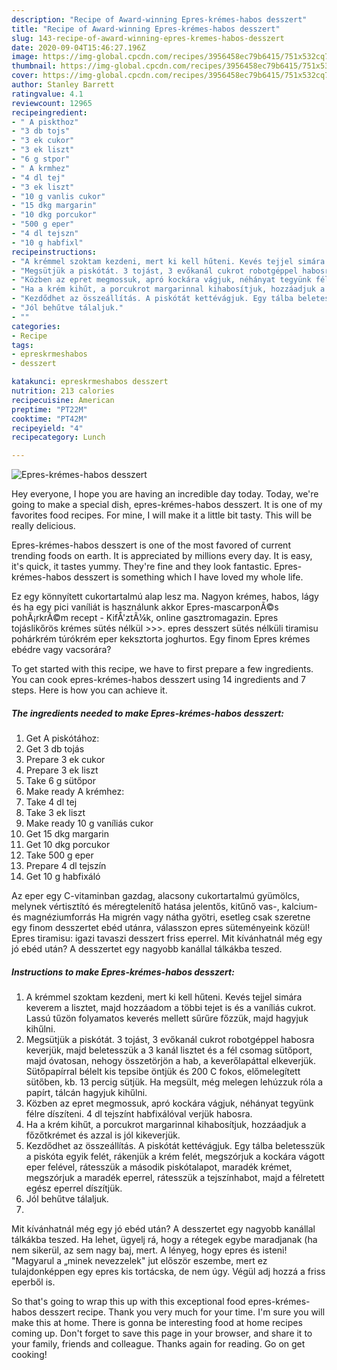 ```yaml
---
description: "Recipe of Award-winning Epres-krémes-habos desszert"
title: "Recipe of Award-winning Epres-krémes-habos desszert"
slug: 143-recipe-of-award-winning-epres-kremes-habos-desszert
date: 2020-09-04T15:46:27.196Z
image: https://img-global.cpcdn.com/recipes/3956458ec79b6415/751x532cq70/epres-kremes-habos-desszert-recept-foto.jpg
thumbnail: https://img-global.cpcdn.com/recipes/3956458ec79b6415/751x532cq70/epres-kremes-habos-desszert-recept-foto.jpg
cover: https://img-global.cpcdn.com/recipes/3956458ec79b6415/751x532cq70/epres-kremes-habos-desszert-recept-foto.jpg
author: Stanley Barrett
ratingvalue: 4.1
reviewcount: 12965
recipeingredient:
- " A piskthoz"
- "3 db tojs"
- "3 ek cukor"
- "3 ek liszt"
- "6 g stpor"
- " A krmhez"
- "4 dl tej"
- "3 ek liszt"
- "10 g vanlis cukor"
- "15 dkg margarin"
- "10 dkg porcukor"
- "500 g eper"
- "4 dl tejszn"
- "10 g habfixl"
recipeinstructions:
- "A krémmel szoktam kezdeni, mert ki kell hűteni. Kevés tejjel simára keverem a lisztet, majd hozzáadom a többi tejet is és a vaníliás cukrot. Lassú tűzön folyamatos keverés mellett sűrűre főzzük, majd hagyjuk kihűlni."
- "Megsütjük a piskótát. 3 tojást, 3 evőkanál cukrot robotgéppel habosra keverjük, majd beletesszük a 3 kanál lisztet és a fél csomag sütőport, majd óvatosan, nehogy összetörjön a hab, a keverőlapáttal elkeverjük. Sütőpapírral bélelt kis tepsibe öntjük és 200 C fokos, előmelegített sütőben, kb. 13 percig sütjük. Ha megsült, még melegen lehúzzuk róla a papírt, tálcán hagyjuk kihűlni."
- "Közben az epret megmossuk, apró kockára vágjuk, néhányat tegyünk félre díszíteni. 4 dl tejszínt habfixálóval verjük habosra."
- "Ha a krém kihűt, a porcukrot margarinnal kihabosítjuk, hozzáadjuk a főzőtkrémet és azzal is jól kikeverjük."
- "Kezdődhet az összeállítás. A piskótát kettévágjuk. Egy tálba beletesszük a piskóta egyik felét, rákenjük a krém felét, megszórjuk a kockára vágott eper felével, rátesszük a második piskótalapot, maradék krémet, megszórjuk a maradék eperrel, rátesszük a tejszínhabot, majd a félretett egész eperrel díszítjük."
- "Jól behűtve tálaljuk."
- ""
categories:
- Recipe
tags:
- epreskrmeshabos
- desszert

katakunci: epreskrmeshabos desszert 
nutrition: 213 calories
recipecuisine: American
preptime: "PT22M"
cooktime: "PT42M"
recipeyield: "4"
recipecategory: Lunch

---
```



![Epres-krémes-habos desszert](https://img-global.cpcdn.com/recipes/3956458ec79b6415/751x532cq70/epres-kremes-habos-desszert-recept-foto.jpg)

Hey everyone, I hope you are having an incredible day today. Today, we're going to make a special dish, epres-krémes-habos desszert. It is one of my favorites food recipes. For mine, I will make it a little bit tasty. This will be really delicious.

Epres-krémes-habos desszert is one of the most favored of current trending foods on earth. It is appreciated by millions every day. It is easy, it's quick, it tastes yummy. They're fine and they look fantastic. Epres-krémes-habos desszert is something which I have loved my whole life.

Ez egy könnyített cukortartalmú alap lesz ma. Nagyon krémes, habos, lágy és ha egy pici vaníliát is használunk akkor Epres-mascarponÃ©s pohÃ¡rkrÃ©m recept - KifÅ&#39;ztÃ¼k, online gasztromagazin. Epres tojáslikőrös krémes sütés nélkül &gt;&gt;&gt;. epres desszert sütés nélküli tiramisu pohárkrém túrókrém eper keksztorta joghurtos. Egy finom Epres krémes ebédre vagy vacsorára?


To get started with this recipe, we have to first prepare a few ingredients. You can cook epres-krémes-habos desszert using 14 ingredients and 7 steps. Here is how you can achieve it.

<!--inarticleads1-->

##### The ingredients needed to make Epres-krémes-habos desszert:

1. Get  A piskótához:
1. Get 3 db tojás
1. Prepare 3 ek cukor
1. Prepare 3 ek liszt
1. Take 6 g sütőpor
1. Make ready  A krémhez:
1. Take 4 dl tej
1. Take 3 ek liszt
1. Make ready 10 g vaníliás cukor
1. Get 15 dkg margarin
1. Get 10 dkg porcukor
1. Take 500 g eper
1. Prepare 4 dl tejszín
1. Get 10 g habfixáló


Az eper egy C-vitaminban gazdag, alacsony cukortartalmú gyümölcs, melynek vértisztító és méregtelenítő hatása jelentős, kitűnő vas-, kalcium- és magnéziumforrás Ha migrén vagy nátha gyötri, esetleg csak szeretne egy finom desszertet ebéd utánra, válasszon epres süteményeink közül! Epres tiramisu: igazi tavaszi desszert friss eperrel. Mit kívánhatnál még egy jó ebéd után? A desszertet egy nagyobb kanállal tálkákba teszed. 

<!--inarticleads2-->

##### Instructions to make Epres-krémes-habos desszert:

1. A krémmel szoktam kezdeni, mert ki kell hűteni. Kevés tejjel simára keverem a lisztet, majd hozzáadom a többi tejet is és a vaníliás cukrot. Lassú tűzön folyamatos keverés mellett sűrűre főzzük, majd hagyjuk kihűlni.
1. Megsütjük a piskótát. 3 tojást, 3 evőkanál cukrot robotgéppel habosra keverjük, majd beletesszük a 3 kanál lisztet és a fél csomag sütőport, majd óvatosan, nehogy összetörjön a hab, a keverőlapáttal elkeverjük. Sütőpapírral bélelt kis tepsibe öntjük és 200 C fokos, előmelegített sütőben, kb. 13 percig sütjük. Ha megsült, még melegen lehúzzuk róla a papírt, tálcán hagyjuk kihűlni.
1. Közben az epret megmossuk, apró kockára vágjuk, néhányat tegyünk félre díszíteni. 4 dl tejszínt habfixálóval verjük habosra.
1. Ha a krém kihűt, a porcukrot margarinnal kihabosítjuk, hozzáadjuk a főzőtkrémet és azzal is jól kikeverjük.
1. Kezdődhet az összeállítás. A piskótát kettévágjuk. Egy tálba beletesszük a piskóta egyik felét, rákenjük a krém felét, megszórjuk a kockára vágott eper felével, rátesszük a második piskótalapot, maradék krémet, megszórjuk a maradék eperrel, rátesszük a tejszínhabot, majd a félretett egész eperrel díszítjük.
1. Jól behűtve tálaljuk.
1. 


Mit kívánhatnál még egy jó ebéd után? A desszertet egy nagyobb kanállal tálkákba teszed. Ha lehet, ügyelj rá, hogy a rétegek egybe maradjanak (ha nem sikerül, az sem nagy baj, mert. A lényeg, hogy epres és isteni! &#34;Magyarul a „minek nevezzelek&#34; jut először eszembe, mert ez tulajdonképpen egy epres kis tortácska, de nem úgy. Végül adj hozzá a friss eperből is. 

So that's going to wrap this up with this exceptional food epres-krémes-habos desszert recipe. Thank you very much for your time. I'm sure you will make this at home. There is gonna be interesting food at home recipes coming up. Don't forget to save this page in your browser, and share it to your family, friends and colleague. Thanks again for reading. Go on get cooking!
